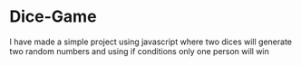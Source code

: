 # Dice-Game
I have made a simple project using javascript where two dices will generate two random numbers and using if conditions only one person will win
